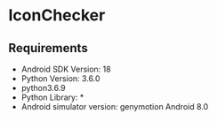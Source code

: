 # IconChecker
## Requirements
  * Android SDK Version: 18
  * Python Version: 3.6.0
  * python3.6.9
  * Python Library:
    *  
  * Android simulator version: genymotion Android 8.0
